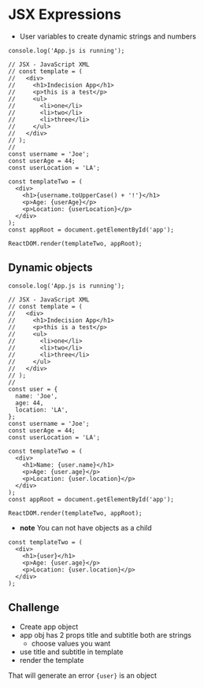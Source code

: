 # JSX Expressions
* User variables to create dynamic strings and numbers

```
console.log('App.js is running');

// JSX - JavaScript XML
// const template = (
//   <div>
//     <h1>Indecision App</h1>
//     <p>this is a test</p>
//     <ul>
//       <li>one</li>
//       <li>two</li>
//       <li>three</li>
//     </ul>
//   </div>
// );
//
const username = 'Joe';
const userAge = 44;
const userLocation = 'LA';

const templateTwo = (
  <div>
    <h1>{username.toUpperCase() + '!'}</h1>
    <p>Age: {userAge}</p>
    <p>Location: {userLocation}</p>
  </div>
);
const appRoot = document.getElementById('app');

ReactDOM.render(templateTwo, appRoot);
```

## Dynamic objects
```
console.log('App.js is running');

// JSX - JavaScript XML
// const template = (
//   <div>
//     <h1>Indecision App</h1>
//     <p>this is a test</p>
//     <ul>
//       <li>one</li>
//       <li>two</li>
//       <li>three</li>
//     </ul>
//   </div>
// );
//
const user = {
  name: 'Joe',
  age: 44,
  location: 'LA',
};
const username = 'Joe';
const userAge = 44;
const userLocation = 'LA';

const templateTwo = (
  <div>
    <h1>Name: {user.name}</h1>
    <p>Age: {user.age}</p>
    <p>Location: {user.location}</p>
  </div>
);
const appRoot = document.getElementById('app');

ReactDOM.render(templateTwo, appRoot);
```

* **note** You can not have objects as a child

```
const templateTwo = (
  <div>
    <h1>{user}</h1>
    <p>Age: {user.age}</p>
    <p>Location: {user.location}</p>
  </div>
);
```

## Challenge
* Create app object
* app obj has 2 props title and subtitle both are strings
    - choose values you want
* use title and subtitle in template
* render the template

That will generate an error `{user}` is an object
